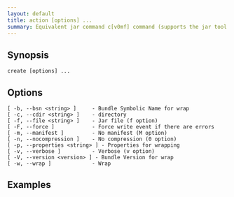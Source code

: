 ```yaml
---
layout: default
title: action [options] ... 
summary: Equivalent jar command c[v0mf] command (supports the jar tool's syntax). Will wrap the bundle unless --wrapnot is specified
---
```




## Synopsis

    create [options] ...

## Options

    [ -b, --bsn <string> ]     - Bundle Symbolic Name for wrap
    [ -c, --cdir <string> ]    - directory
    [ -f, --file <string> ]    - Jar file (f option)
    [ -F, --force ]            - Force write event if there are errors
    [ -m, --manifest ]         - No manifest (M option)
    [ -n, --nocompression ]    - No compression (0 option)
    [ -p, --properties <string> ] - Properties for wrapping
    [ -v, --verbose ]          - Verbose (v option)
    [ -V, --version <version> ] - Bundle Version for wrap
    [ -w, --wrap ]             - Wrap

## Examples
